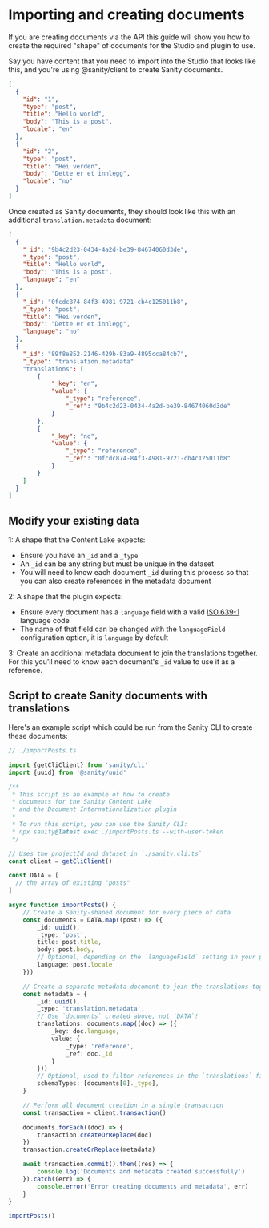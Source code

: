 # Importing and creating documents

If you are creating documents via the API this guide will show you how to create the required "shape" of documents for the Studio and plugin to use.

Say you have content that you need to import into the Studio that looks like this, and you're using @sanity/client to create Sanity documents.

```json
[
  {
    "id": "1",
    "type": "post",
    "title": "Hello world",
    "body": "This is a post",
    "locale": "en"
  },
  {
    "id": "2",
    "type": "post",
    "title": "Hei verden",
    "body": "Dette er et innlegg",
    "locale": "no"
  }
]
```

Once created as Sanity documents, they should look like this with an additional `translation.metadata` document:

```json
[
  {
    "_id": "9b4c2d23-0434-4a2d-be39-84674060d3de",
    "_type": "post",
    "title": "Hello world",
    "body": "This is a post",
    "language": "en"
  },
  {
    "_id": "0fcdc874-84f3-4981-9721-cb4c125011b8",
    "_type": "post",
    "title": "Hei verden",
    "body": "Dette er et innlegg",
    "language": "no"
  },
  {
    "_id": "89f8e852-2146-429b-83a9-4895cca84cb7",
    "_type": "translation.metadata"
    "translations": [
        {
            "_key": "en",
            "value": {
                "_type": "reference",
                "_ref": "9b4c2d23-0434-4a2d-be39-84674060d3de"
            }
        },
        {
            "_key": "no",
            "value": {
                "_type": "reference",
                "_ref": "0fcdc874-84f3-4981-9721-cb4c125011b8"
            }
        }
    ]
  }
]
```

## Modify your existing data

1: A shape that the Content Lake expects:

- Ensure you have an `_id` and a `_type`
- An `_id` can be any string but must be unique in the dataset
- You will need to know each document `_id` during this process so that you can also create references in the metadata document

2: A shape that the plugin expects:

- Ensure every document has a `language` field with a valid [ISO 639-1](https://en.wikipedia.org/wiki/List_of_ISO_639-1_codes) language code
- The name of that field can be changed with the `languageField` configuration option, it is `language` by default

3: Create an additional metadata document to join the translations together. For this you'll need to know each document's `_id` value to use it as a reference.

## Script to create Sanity documents with translations

Here's an example script which could be run from the Sanity CLI to create these documents:

```ts
// ./importPosts.ts

import {getCliClient} from 'sanity/cli'
import {uuid} from '@sanity/uuid'

/**
 * This script is an example of how to create
 * documents for the Sanity Content Lake
 * and the Document Internationalization plugin
 *
 * To run this script, you can use the Sanity CLI:
 * npx sanity@latest exec ./importPosts.ts --with-user-token
 */

// Uses the projectId and dataset in `./sanity.cli.ts`
const client = getCliClient()

const DATA = [
  // the array of existing "posts"
]

async function importPosts() {
    // Create a Sanity-shaped document for every piece of data
    const documents = DATA.map((post) => ({
        _id: uuid(),
        _type: 'post',
        title: post.title,
        body: post.body,
        // Optional, depending on the `languageField` setting in your plugin configuration
        language: post.locale
    }))

    // Create a separate metadata document to join the translations together
    const metadata = {
        _id: uuid(),
        _type: 'translation.metadata',
        // Use `documents` created above, not `DATA`!
        translations: documents.map((doc) => ({
            _key: doc.language,
            value: {
                _type: 'reference',
                _ref: doc._id
            }
        }))
        // Optional, used to filter references in the `translations` field
        schemaTypes: [documents[0]._type],
    }

    // Perform all document creation in a single transaction
    const transaction = client.transaction()

    documents.forEach((doc) => {
        transaction.createOrReplace(doc)
    })
    transaction.createOrReplace(metadata)

    await transaction.commit().then((res) => {
        console.log('Documents and metadata created successfully')
    }).catch((err) => {
        console.error('Error creating documents and metadata', err)
    }
}

importPosts()

```
